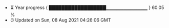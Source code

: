 - ⏳ Year progress { ██████████████████▁▁▁▁▁▁▁▁▁▁▁▁ } 60.05 %
- ⏰ Updated on Sun, 08 Aug 2021 04:26:06 GMT

